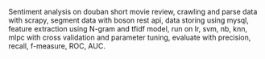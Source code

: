 Sentiment analysis on douban short movie review, crawling and parse data with scrapy, segment data with boson rest api, data storing using  mysql, feature extraction using N-gram and tfidf model, run on lr, svm, nb, knn, mlpc with cross validation and parameter tuning, evaluate with precision, recall, f-measure, ROC, AUC.
